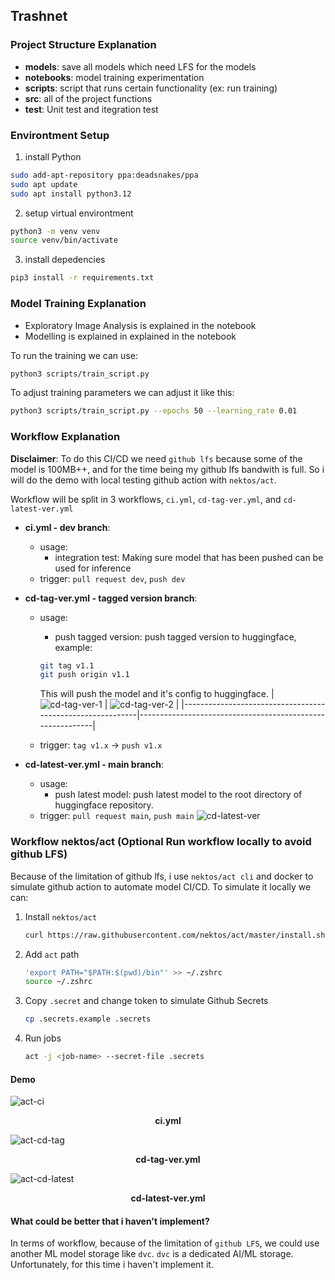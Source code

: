 ## Trashnet

### Project Structure Explanation

- **models**: save all models which need LFS for the models
- **notebooks**: model training experimentation
- **scripts**: script that runs certain functionality (ex: run training)
- **src**: all of the project functions
- **test**: Unit test and itegration test

### Environtment Setup

1. install Python
```sh
sudo add-apt-repository ppa:deadsnakes/ppa
sudo apt update
sudo apt install python3.12
```

2. setup virtual environtment
```sh
python3 -m venv venv
source venv/bin/activate
```

3. install depedencies
```sh
pip3 install -r requirements.txt
```

### Model Training Explanation

- Exploratory Image Analysis is explained in the <a src="github.com/raditsoic/trashnet/notebooks/dataset-analysis.ipynb">notebook</a>
- Modelling is explained in explained in the <a src="github.com/raditsoic/trashnet/notebooks/cnn_tensorflow.ipynb">notebook</a>

To run the training we can use:
```sh
python3 scripts/train_script.py
```

To adjust training parameters we can adjust it like this:
```sh
python3 scripts/train_script.py --epochs 50 --learning_rate 0.01
```

### Workflow Explanation

**Disclaimer**: To do this CI/CD we need `github lfs` because some of the model is 100MB++, and for the time being my github lfs bandwith is full. So i will do the demo with local testing github action with `nektos/act`.

Workflow will be split in 3 workflows, `ci.yml`, `cd-tag-ver.yml`, and  `cd-latest-ver.yml`

- **ci.yml - dev branch**:
    - usage:
        - integration test: Making sure model that has been pushed can be used for inference
    - trigger: `pull request dev`, `push dev`

- **cd-tag-ver.yml - tagged version branch**:
    - usage:
        - push tagged version: push tagged version to huggingface, example:
        ```sh
        git tag v1.1
        git push origin v1.1
        ```

        This will push the model and it's config to huggingface.
        | ![cd-tag-ver-1](./documentation/workflow/cd-tag-ver-1.png) | ![cd-tag-ver-2](./documentation/workflow/cd-tag-ver-2.png) |
        |-----------------------------------------------------------|-----------------------------------------------------------|
    - trigger: `tag v1.x` -> `push v1.x`
    
- **cd-latest-ver.yml - main branch**:
    - usage:
        - push latest model: push latest model to the root directory of huggingface repository.
    - trigger: `pull request main`, `push main`
        ![cd-latest-ver](./documentation/workflow/cd-latest-ver.png)

### Workflow nektos/act (Optional Run workflow locally to avoid github LFS)

Because of the limitation of github lfs, i use `nektos/act cli` and docker to simulate github action to automate model CI/CD. To simulate it locally we can:

1. Install `nektos/act`
    ```sh
    curl https://raw.githubusercontent.com/nektos/act/master/install.sh | sudo zsh
    ```

2. Add `act` path
    ```sh
    'export PATH="$PATH:$(pwd)/bin"' >> ~/.zshrc
    source ~/.zshrc
    ```

3. Copy `.secret` and change token to simulate Github Secrets
    ```sh
    cp .secrets.example .secrets
    ```

4. Run jobs
    ```sh
    act -j <job-name> --secret-file .secrets
    ```

#### Demo

![act-ci](./documentation/workflow/act-ci.png)
<p align="center"><b>ci.yml</b></p>

![act-cd-tag](./documentation/workflow/act-cd-tag-ver.png)
<p align="center"><b>cd-tag-ver.yml</b></p>

![act-cd-latest](./documentation/workflow/act-cd-latest.png)
<p align="center"><b>cd-latest-ver.yml</b></p>

#### What could be better that i haven't implement?

In terms of workflow, because of the limitation of `github LFS`, we could use another ML model storage like `dvc`. `dvc` is a dedicated AI/ML storage. Unfortunately, for this time i haven't implement it.